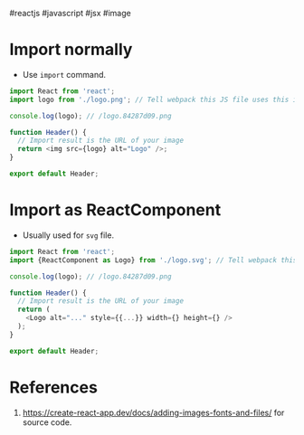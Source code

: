 #reactjs #javascript #jsx  #image 


# Import normally
- Use `import` command.
```Javascript
import React from 'react';
import logo from './logo.png'; // Tell webpack this JS file uses this image

console.log(logo); // /logo.84287d09.png

function Header() {
  // Import result is the URL of your image
  return <img src={logo} alt="Logo" />;
}

export default Header;
```
			
# Import as ReactComponent
- Usually used for `svg` file.
```javascript
import React from 'react';
import {ReactComponent as Logo} from './logo.svg'; // Tell webpack this JS file uses this image

console.log(logo); // /logo.84287d09.png

function Header() {
  // Import result is the URL of your image
  return (
    <Logo alt="..." style={{...}} width={} height={} />
  );
}

export default Header;
```

# References
1. https://create-react-app.dev/docs/adding-images-fonts-and-files/ for source code.